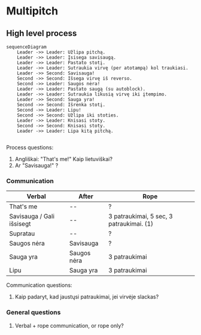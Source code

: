 # Multipitch

## High level process
```mermaid
sequenceDiagram
    Leader ->> Leader: Užlipa pitchą.
    Leader ->> Leader: Įsisega savisaugą.
    Leader ->> Leader: Pastato stotį.
    Leader ->> Leader: Sutraukia virvę (per atotampą) kol traukiasi.
    Leader ->> Second: Savisauga!
    Second ->> Second: Išsega virvę iš reverso.
    Second ->> Leader: Saugos nėra!
    Leader ->> Leader: Pastato saugą (su autoblock).
    Leader ->> Leader: Sutraukia likusią virvę iki įtempimo.
    Leader ->> Second: Sauga yra!
    Second ->> Second: Išrenka stotį.
    Second ->> Leader: Lipu!
    Second ->> Second: Užlipa iki stoties.
    Leader ->> Leader: Knisasi stoty.
    Second ->> Second: Knisasi stoty.
    Leader ->> Leader: Lipa kitą pitchą.
    
```
Process questions:
1) Angliškai: "That's me!" Kaip lietuviškai?
2) Ar "Savisauga!" ?

### Communication

| Verbal                    | After         | Rope      |
| -------------             | ------------- | ---------- |
| That's me                 | --            | ?            |
| Savisauga / Gali išsisegt | --            | 3 patraukimai, 5 sec, 3 patraukimai. (1) |
| Supratau                  | --            | ?            |
| Saugos nėra               | Savisauga     | ?            |
| Sauga yra                 | Saugos nėra   | 3 patraukimai   |
| Lipu                      | Sauga yra     | 3 patraukimai    |

Communication questions:
1) Kaip padaryt, kad jaustųsi patraukimai, jei virvėje slackas?

### General questions
1) Verbal + rope communication, or rope only?
